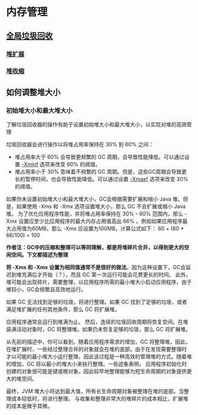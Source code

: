 # 内存管理

## [全局垃圾回收](https://www.ibm.com/support/knowledgecenter/SSYKE2_8.0.0/com.ibm.java.vm.80.doc/docs/mm_gc_heapshrinkage.html)

### [堆扩展](https://www.ibm.com/support/knowledgecenter/SSYKE2_8.0.0/com.ibm.java.vm.80.doc/docs/mm_gc_heapexpansion.html)

### [堆收缩](https://www.ibm.com/support/knowledgecenter/SSYKE2_8.0.0/com.ibm.java.vm.80.doc/docs/mm_gc_heapshrinkage.html)


## 如何调整堆大小

### 初始堆大小和最大堆大小

了解垃圾回收器的操作有助于设置初始堆大小和最大堆大小，以实现对堆的高效管理

垃圾回收器会进行操作以将堆占用率保持在 30% 到 60% 之间：
* 堆占用率大于 60% 会导致更频繁的 GC 周期，会导致性能降低。可以通过设置 [-Xminf](../命令行参数/JVM-X参数/-Xminf.md) 选项来改变 60% 的阈值。
* 堆占用率小于 30% 意味着不频繁的 GC 周期。但是，这些GC周期会导致更长的暂停时间，也会导致性能降低。可以通过设置 [-Xmaxf](../命令行参数/JVM-X参数/-Xmaxf.md) 选项来改变 30% 的阈值。

如果你未设置初始堆大小和最大堆大小，GC会根据需要扩展和缩小 Java 堆。但是，如果使用 -Xms 和 -Xmx 选项设置堆大小，那么 GC 不会扩展或缩小 Java 堆。
为了优化应用程序性能，并将堆占用率保持在 30% - 60% 范围内，那么 -Xmx 设置应至少比应用程序的最大内存占用值高出 66% 。例如如果应用程序最大占用值为60MB，那么 -Xmx 应设置为100MB，计算公式如下：
    60 + (60 * 66/100) = 100
    
**作者注：GC中的压缩和整理可以等同理解，都是将堆碎片合并，以得到更大的空闲空间。下文都描述为整理**
    
**将 -Xms 和 -Xmx 设置为相同值通常不是很好的做法**。因为这种设置下，GC会延迟到堆充满后才开始（？），而且 GC 第一次运行可能会花费更长的时间。
此外，堆可能会出现碎片，需要整理，以应用程序所需的最小堆大小启动应用程序，由于堆较小，GC会频繁且高效地运行。

如果 GC 无法找到足够的垃圾，将进行整理。如果 GC 找到了足够的垃圾，或者满足堆扩展的任何其他条件，那么 GC 将扩展堆。

应用程序通常会运行到堆满为止。 然后，连续的垃圾回收周期将恢复空间。在堆装满活动对象时，GC 将整理堆。如果仍未恢复足够的垃圾，那么 GC 将扩展堆。

从先前的描述中，你可以看到，随着应用程序需求的增加，GC 将整理堆，因此，在堆扩展时，一些经过整理合并的对象就会在堆的底部。由于在发现需要整理时
才以可能的最小堆大小运行整理，因此该过程是一种高效的管理堆的方式。随着堆的增加，GC 将以最小的堆大小来执行整理。一些迹象表明，
应用程序初始化时创建的对象很可能是键或根对象，因此较早地整理能够为短生命周期的对象提供更大的堆空间。

最终，JVM 堆大小将达到最大值，所有长生命周期对象被整理在堆的底部。当整理成本较低时，将进行整理。
与收集和整理非常大的堆碎片的成本相比，扩展堆的成本是微乎其微。